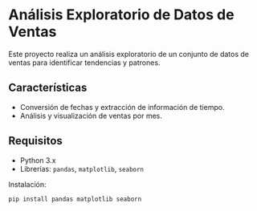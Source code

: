 # Análisis Exploratorio de Datos de Ventas

Este proyecto realiza un análisis exploratorio de un conjunto de datos de ventas para identificar tendencias y patrones.

## Características

- Conversión de fechas y extracción de información de tiempo.
- Análisis y visualización de ventas por mes.

## Requisitos

- Python 3.x
- Librerías: `pandas`, `matplotlib`, `seaborn`

Instalación:
```bash
pip install pandas matplotlib seaborn